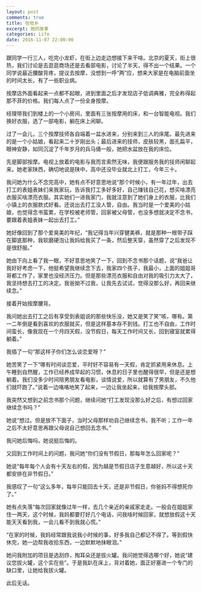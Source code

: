 ```yaml
---
layout: post
comments: true
title: 在他乡
excerpt: 她的故事
categories: Life
date: 2016-11-07 22:00:00
---
```


跟同学一行三人，吃完小龙虾，在街上边走边想接下来干啥。北京的夏天，街上很热，我们讨论是去逛逛商场还是去看部电影，讨论了半天，得不出一个结果。一个同学说最近腰酸背疼，提议去按摩，没想到一呼“两”应，想来大家是在电脑前面坐的时间太长，有了一些职业病。

按摩店外面看起来一点都不起眼，进到里面之后才发现店子低调典雅，完全称得起那不菲的价格。我们每人点了一份全身按摩。

经理带我们到楼上的一个小房间，里面有三张按摩用的床，和一台智能电视。我们换好衣服，选了一部电影，躺在床上闲聊。

过了一会儿，三个按摩技师各自端着一盆水进来，分别来到三人的床尾。最先进来的是一个小姑娘，看起来二十岁刚出头；最后进来的技师，皮肤较黑，面孔扁平，眼神安静，如同沉淀了千年岁月的兵马俑一般，她把水盆放在我的床位。

先是脚部按摩。电视上放着的电影与我而言索然无味，我便跟服务我的技师闲聊起来。她老家陕西，确切地说是陕中，高中还没毕业就北上打工，今年三十。

我问她为什么不念完高中，她有点不好意思地说“那个时候小，有一年过年，出去打工的表姐表妹们来我家玩，告诉我打工多好多好，自己赚钱自己花，想买啥漂亮衣服买啥漂亮衣服。其实她们一进我家门，我就注意到了她们身上的衣服，比我们小镇上的衣服款式好看。还说出去打工没人管，自由。我当时是一个爱美的小姑娘，也觉得念书蛮累，在学校被老师管，回家被父母管，也没多想就决定不念书，要跟着表姐表妹一起出去打工。”

她好像回到了那个爱臭美的年纪，“我记得当年兴穿健美裤，就是那种一根带子踩在脚底那种，我软磨硬泡让我妈给我买了一条，然后整天穿，虽然穿了之后发现不是很舒服。”

她由下向上看了我一眼，不好意思地笑了一下，回到不念书那个话题，说“我爸让我好好考虑一下，他挺希望我继续念下去，我家四个孩子，我最小，上面的姐姐哥哥都工作了，家里也没经济压力。但是那些漂亮衣服和自由对我的吸引力太大了，我坚持想去打工的决定。我爸拗不过我，让我先去试试，觉得没那么好，再回来继续念。”

接着开始按摩腰背。

我问她出去打工之后有享受到表姐说的那些快乐没，她又是笑了笑“咳，哪有。第一二年倒是看到喜欢的衣服就买，但是这样基本存不到钱。打工也不自由，工作时间蛮长，像我现在一个月四天假，没节假日，每天工作时间又长，回到寝室就累得躺着。”

我插了一句“那这样子你们怎么谈恋爱呀？”

她苦笑了一下“哪有时间谈恋爱，平时好不容易有一天假，肯定抓紧用来休息。上午睡到自然醒，工作已经养成早起的习惯，休息的日子里也醒得很早，但是还是想躺着。我们没多少时间陪男朋友看电影，谈情说爱，所以就算有了男朋友，不久他们就吓跑了。”说着一边咯咯地笑了起来，一边让我坐起来，给我按摩头部。

我突然又想到之前念书那个问题，继续问她“打工发现没那么好之后，有想过回家继续念书吗？”

她说“想过。但是放不下面子，当时父母那样劝自己继续念书，我不听；工作一年之后不太好意思再跟父母说自己想回去念书。”

我问她后悔吗，她说挺后悔的。

又回到工作时间上的问题，我问她“你们没有节假日，那每年怎么回家呢？”

她说“每年每个人会有十天左右的假，因为越是节假日店子生意越好，所以这十天都安排在非节假日。”

我感叹了一句“这么多年，每年只能回去十天，还是非节假日，你爸妈不得想死你了。”

她有点失落“每次回家就像过年一样，去几个亲近的亲戚家走走。一般会在姐姐家住一两天，这个时候，我妈都要打好几个电话，问我啥时候回家，就想放假这十天能天天看到我，一会儿看不到我就心慌。”

“在家的时候，我妈经常跟我说我小时候的事，好多我自己都记不得了。等到假快休完，她一边帮我收拾东西，一边默默地抹眼泪。”

她问我附加的项目是选刮痧，掏耳朵还是拔火罐。我问她觉得选哪个好，她说“建议您拔火罐，这个实在些”。于是我趴在床上，背对着她，面正好塞进一个专门的缺口里，让她给我拔火罐。

此后无话。
